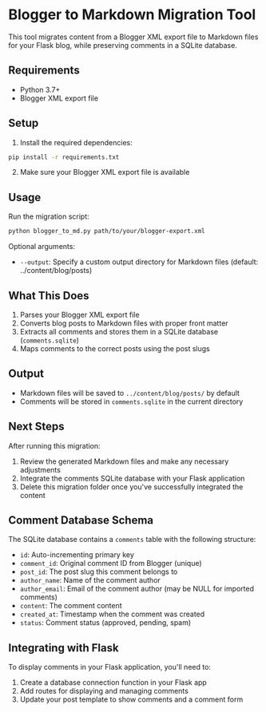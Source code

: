 # Blogger to Markdown Migration Tool

This tool migrates content from a Blogger XML export file to Markdown files for your Flask blog, while preserving comments in a SQLite database.

## Requirements

- Python 3.7+
- Blogger XML export file

## Setup

1. Install the required dependencies:

```bash
pip install -r requirements.txt
```

2. Make sure your Blogger XML export file is available 

## Usage

Run the migration script:

```bash
python blogger_to_md.py path/to/your/blogger-export.xml
```

Optional arguments:
- `--output`: Specify a custom output directory for Markdown files (default: ../content/blog/posts)

## What This Does

1. Parses your Blogger XML export file
2. Converts blog posts to Markdown files with proper front matter
3. Extracts all comments and stores them in a SQLite database (`comments.sqlite`)
4. Maps comments to the correct posts using the post slugs

## Output

- Markdown files will be saved to `../content/blog/posts/` by default
- Comments will be stored in `comments.sqlite` in the current directory

## Next Steps

After running this migration:

1. Review the generated Markdown files and make any necessary adjustments
2. Integrate the comments SQLite database with your Flask application
3. Delete this migration folder once you've successfully integrated the content

## Comment Database Schema

The SQLite database contains a `comments` table with the following structure:

- `id`: Auto-incrementing primary key
- `comment_id`: Original comment ID from Blogger (unique)
- `post_id`: The post slug this comment belongs to
- `author_name`: Name of the comment author
- `author_email`: Email of the comment author (may be NULL for imported comments)
- `content`: The comment content
- `created_at`: Timestamp when the comment was created
- `status`: Comment status (approved, pending, spam)

## Integrating with Flask

To display comments in your Flask application, you'll need to:

1. Create a database connection function in your Flask app
2. Add routes for displaying and managing comments
3. Update your post template to show comments and a comment form
